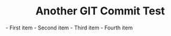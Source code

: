<h1 align = center>Another GIT Commit Test</h1>
- First item
- Second item
- Third item
- Fourth item